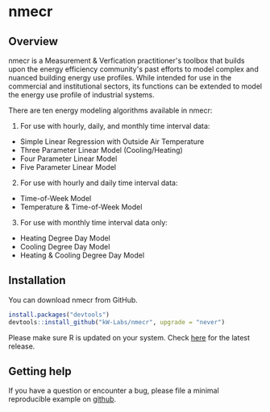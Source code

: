 # nmecr

## Overview

nmecr is a Measurement & Verfication practitioner's toolbox that builds upon the energy efficiency community's past efforts to model complex and nuanced building energy use profiles. While intended for use in the commercial and institutional sectors, its functions can be extended to model the energy use profile of industrial systems.

There are ten energy modeling algorithms available in nmecr:

1. For use with hourly, daily, and monthly time interval data:
  - Simple Linear Regression with Outside Air Temperature
  - Three Parameter Linear Model (Cooling/Heating) 
  - Four Parameter Linear Model
  - Five Parameter Linear Model
  
2. For use with hourly and daily time interval data:
  - Time-of-Week Model
  - Temperature & Time-of-Week Model
  
3. For use with monthly time interval data only:
  - Heating Degree Day Model
  - Cooling Degree Day Model
  - Heating & Cooling Degree Day Model

## Installation

You can download nmecr from GitHub.

``` r
install.packages("devtools")
devtools::install_github("kW-Labs/nmecr", upgrade = "never")
```
Please make sure R is updated on your system. Check [here](https://www.r-project.org/) for the latest release.

## Getting help



If you have a question or encounter a bug, please file a minimal reproducible example on [github](https://github.com/kW-Labs/nmecr/issues).




